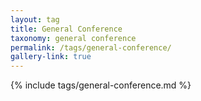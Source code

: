 ```yaml
---
layout: tag
title: General Conference
taxonomy: general conference
permalink: /tags/general-conference/
gallery-link: true
---
```


{% include tags/general-conference.md %}
